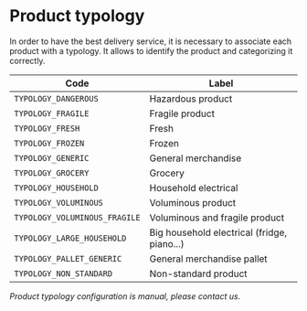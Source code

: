 # Product typology

In order to have the best delivery service, it is necessary to associate each product with a typology. It allows to identify the product and categorizing it correctly.

Code| Label 
---------|----------
`TYPOLOGY_DANGEROUS`| Hazardous product
`TYPOLOGY_FRAGILE`| Fragile product
`TYPOLOGY_FRESH`| Fresh
`TYPOLOGY_FROZEN`| Frozen
`TYPOLOGY_GENERIC`| General merchandise
`TYPOLOGY_GROCERY`| Grocery
`TYPOLOGY_HOUSEHOLD`| Household electrical
`TYPOLOGY_VOLUMINOUS`| Voluminous product
`TYPOLOGY_VOLUMINOUS_FRAGILE`| Voluminous and fragile product
`TYPOLOGY_LARGE_HOUSEHOLD`| Big household electrical (fridge, piano...)
`TYPOLOGY_PALLET_GENERIC`| General merchandise pallet
`TYPOLOGY_NON_STANDARD`| Non-standard product

*Product typology configuration is manual, please contact us.*